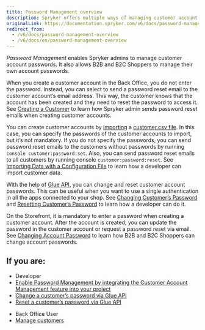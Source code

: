 ```yaml
---
title: Password Management overview
description: Spryker offers multiple ways of managing customer account passwords.
originalLink: https://documentation.spryker.com/v6/docs/password-management-overview
redirect_from:
  - /v6/docs/password-management-overview
  - /v6/docs/en/password-management-overview
---
```


*Password Management* enables Spryker admins to manage customer account passwords. It also allows B2B and B2C Shoppers to manage their own account passwords. 

When you create a customer account in the Back Office, you do not enter the password. Instead, you can select to send a password reset email to the customer account’s email address. This way, the customer knows that the account has been created and they need to reset the password to access it. See [Creating a Customer](https://documentation.spryker.com/docs/managing-customers#creating-a-customer) to learn how Spryker admin sends password reset emails when creating customer accounts.

You can create customer accounts by [importing](https://documentation.spryker.com/docs/importing-data-with-configuration-file#console-commands-to-run-import) a [customer.csv file](https://documentation.spryker.com/docs/file-details-customercsv). In this case, you can specify the passwords of the customer accounts to import, but it’s not mandatory. If you do not specify the passwords, you can send password reset emails to the customers without passwords by running `console customer:password:set`. Also, you can send password reset emails to all customers by running console `customer:password:reset`. See [Importing Data with a Configuration File](https://documentation.spryker.com/docs/importing-data-with-configuration-file#importing-data-with-a-configuration-file) to learn how a developer can import customer data.

With the help of [Glue API](https://documentation.spryker.com/docs/glue-rest-api), you can change and reset customer account passwords. This can be useful when you want to use a single authentication in all the apps connected to your shop. See [Changing Customer’s Password](https://documentation.spryker.com/docs/customer-password#change-a-customer-s-password) and [Resetting Customer’s Password](https://documentation.spryker.com/docs/customer-password#reset-a-customers-password) to learn how a developer can do it.

On the Storefront, it is mandatory to enter a password when creating a customer account. After the account is created, you can update the password in the customer account or request a password reset via email. See [Changing Account Password](https://documentation.spryker.com/docs/shop-guide-customer-profile#changing-customer-account-password) to learn how B2B and B2C Shoppers can change account passwords.





## If you are:

<div class="mr-container">
    <div class="mr-list-container">
        <!-- col1 -->
        <div class="mr-col">
            <ul class="mr-list mr-list-green">
                <li class="mr-title">Developer</li>
                  <li><a href="https://documentation.spryker.com/docs/customer-account-management-feature-integration" class="mr-link">Enable Password Management by integrating the Customer Account Management feature into your project</a></li>
                <li><a href="https://documentation.spryker.com/docs/customer-password#change-a-customer-s-password" class="mr-link">Change a customer’s password via Glue API</a></li>
                                <li><a href="https://documentation.spryker.com/docs/customer-password#reset-a-customer-s-password" class="mr-link">Reset a customer’s password via Glue API</a></li>
            </ul>
        </div>
 <!-- col2 -->
        <div class="mr-col">
            <ul class="mr-list mr-list-blue">
                <li class="mr-title"> Back Office User</li>
                 <li><a href="https://documentation.spryker.com/docs/managing-customers" class="mr-link">Manage customers</a></li>
            </ul>
        </div>
           </div>  
     </div>
